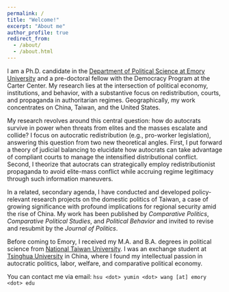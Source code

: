 ```yaml
---
permalink: /
title: "Welcome!"
excerpt: "About me"
author_profile: true
redirect_from: 
  - /about/
  - /about.html
---
```


I am a Ph.D. candidate in the [Department of Political Science at Emory University](http://polisci.emory.edu/home/) and a pre-doctoral fellow with the Democracy Program at the Carter Center. My research lies at the intersection of political economy, institutions, and behavior, with a substantive focus on redistribution, courts, and propaganda in authoritarian regimes. Geographically, my work concentrates on China, Taiwan, and the United States.

My research revolves around this central question: how do autocrats survive in power when threats from elites and the masses escalate and collide? I focus on autocratic redistribution (e.g., pro-worker legislation), answering this question from two new theoretical angles. First, I put forward a theory of judicial balancing to elucidate how autocrats can take advantage of compliant courts to manage the intensified distributional conflict. Second, I theorize that autocrats can strategically employ redistributionist propaganda to avoid elite-mass conflict while accruing regime legitimacy through such information maneuvers. 

In a related, secondary agenda, I have conducted and developed policy-relevant research projects on the domestic politics of Taiwan, a case of growing significance with profound implications for regional security amid the rise of China. My work has been published by _Comparative Politics_, _Comparative Political Studies_, and _Political Behavior_ and invited to revise and resubmit by the _Journal of Politics_. 

Before coming to Emory, I received my M.A. and B.A. degrees in political science from [National Taiwan University](https://www.ntu.edu.tw/english/). I was an exchange student at [Tsinghua University](https://www.tsinghua.edu.cn/en/) in China, where I found my intellectual passion in autocratic politics, labor, welfare, and comparative political economy.

You can contact me via email: `hsu <dot> yumin <dot> wang [at] emory <dot> edu`
